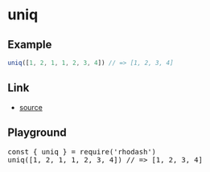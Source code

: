 <script setup>import RunKit from './components/RunKit.vue'</script>

# uniq

## Example

```ts
uniq([1, 2, 1, 1, 2, 3, 4]) // => [1, 2, 3, 4]
```

## Link

- [source](https://github.com/KoichiKiyokawa/rhodash/blob/main/src/uniq.ts)

## Playground

<RunKit>
<pre>
const { uniq } = require('rhodash')
uniq([1, 2, 1, 1, 2, 3, 4]) // => [1, 2, 3, 4]
</pre>
</RunKit>
